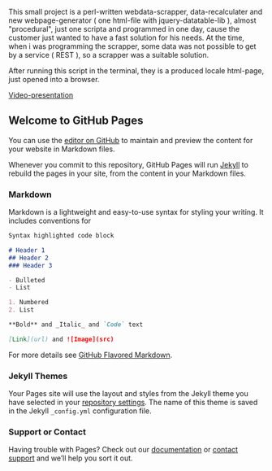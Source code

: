 This small project is a perl-written webdata-scrapper, data-recalculater and new webpage-generator ( one html-file with jquery-datatable-lib ), almost "procedural", just one scripta and programmed in one day, cause the customer just wanted to have a fast solution for his needs. At the time, when i was programming the scrapper, some data was not possible to get by a service ( REST ), so a scrapper was a suitable solution.

After running this script in the terminal, they is a produced locale html-page, just opened into a browser.

[Video-presentation](http://www.green-homepages.de/#real_estate)


## Welcome to GitHub Pages

You can use the [editor on GitHub](https://github.com/denikom72/perl-data-scrapper/edit/master/index.md) to maintain and preview the content for your website in Markdown files.

Whenever you commit to this repository, GitHub Pages will run [Jekyll](https://jekyllrb.com/) to rebuild the pages in your site, from the content in your Markdown files.

### Markdown

Markdown is a lightweight and easy-to-use syntax for styling your writing. It includes conventions for

```markdown
Syntax highlighted code block

# Header 1
## Header 2
### Header 3

- Bulleted
- List

1. Numbered
2. List

**Bold** and _Italic_ and `Code` text

[Link](url) and ![Image](src)
```

For more details see [GitHub Flavored Markdown](https://guides.github.com/features/mastering-markdown/).

### Jekyll Themes

Your Pages site will use the layout and styles from the Jekyll theme you have selected in your [repository settings](https://github.com/denikom72/perl-data-scrapper/settings). The name of this theme is saved in the Jekyll `_config.yml` configuration file.

### Support or Contact

Having trouble with Pages? Check out our [documentation](https://help.github.com/categories/github-pages-basics/) or [contact support](https://github.com/contact) and we’ll help you sort it out.

